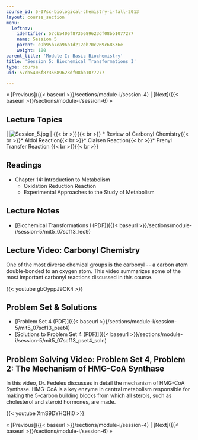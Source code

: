 ```yaml
---
course_id: 5-07sc-biological-chemistry-i-fall-2013
layout: course_section
menu:
  leftnav:
    identifier: 57cb5406f8735689623df08bb1077277
    name: Session 5
    parent: e9b95b7ea96b1d212eb70c269c68536e
    weight: 100
parent_title: 'Module I: Basic Biochemistry'
title: 'Session 5: Biochemical Transformations I'
type: course
uid: 57cb5406f8735689623df08bb1077277

---
```


« [Previous]({{< baseurl >}}/sections/module-i/session-4) | [Next]({{< baseurl >}}/sections/module-i/session-6) »

Lecture Topics
--------------

| ![Session_5.jpg](/coursemedia/5-07sc-biological-chemistry-i-fall-2013/0555375cb10492d3fc44653282cbb5b0_Session_5.jpg) |  {{< br >}}{{< br >}} *   Review of Carbonyl Chemistry{{< br >}}*   Aldol Reaction{{< br >}}*   Claisen Reaction{{< br >}}*   Prenyl Transfer Reaction {{< br >}}{{< br >}}  

Readings
--------

*   Chapter 14: Introduction to Metabolism
    *   Oxidation Reduction Reaction
    *   Experimental Approaches to the Study of Metabolism

Lecture Notes
-------------

*   [Biochemical Transformations I (PDF)]({{< baseurl >}}/sections/module-i/session-5/mit5_07scf13_lec9)

Lecture Video: Carbonyl Chemistry
---------------------------------

One of the most diverse chemical groups is the carbonyl -- a carbon atom double-bonded to an oxygen atom. This video summarizes some of the most important carbonyl reactions discussed in this course.

{{< youtube gbOyppJ9OK4 >}}

Problem Set & Solutions
-----------------------

*   [Problem Set 4 (PDF)]({{< baseurl >}}/sections/module-i/session-5/mit5_07scf13_pset4)
*   [Solutions to Problem Set 4 (PDF)]({{< baseurl >}}/sections/module-i/session-5/mit5_07scf13_pset4_soln)

Problem Solving Video: Problem Set 4, Problem 2: The Mechanism of HMG-CoA Synthase
----------------------------------------------------------------------------------

In this video, Dr. Fedeles discusses in detail the mechanism of HMG-CoA Synthase. HMG-CoA is a key enzyme in central metabolism responsible for making the 5-carbon building blocks from which all sterols, such as cholesterol and steroid hormones, are made.

{{< youtube XmS9DYHQHi0 >}}

« [Previous]({{< baseurl >}}/sections/module-i/session-4) | [Next]({{< baseurl >}}/sections/module-i/session-6) »